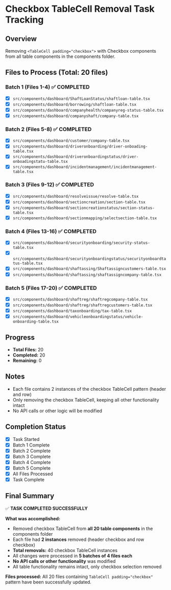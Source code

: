 # Checkbox TableCell Removal Task Tracking

## Overview
Removing `<TableCell padding="checkbox">` with Checkbox components from all table components in the components folder.

## Files to Process (Total: 20 files)

### Batch 1 (Files 1-4) ✅ COMPLETED
- [x] `src/components/dashboard/ShaftLoanStatus/shaftloan-table.tsx`
- [x] `src/components/dashboard/borrowing/shaftloan-table.tsx`
- [x] `src/components/dashboard/companyhealth/companyreg-status-table.tsx`
- [x] `src/components/dashboard/companyshaft/company-table.tsx`

### Batch 2 (Files 5-8) ✅ COMPLETED
- [x] `src/components/dashboard/customer/company-table.tsx`
- [x] `src/components/dashboard/driveronboarding/driver-onboading-table.tsx`
- [x] `src/components/dashboard/driveronboardingstatus/driver-onboadingstatu-table.tsx`
- [x] `src/components/dashboard/incidentmanagement/incidentmanagement-table.tsx`

### Batch 3 (Files 9-12) ✅ COMPLETED
- [x] `src/components/dashboard/resolveissue/resolve-table.tsx`
- [x] `src/components/dashboard/sectioncreation/section-table.tsx`
- [x] `src/components/dashboard/sectioncreationstatus/section-status-table.tsx`
- [x] `src/components/dashboard/sectionmapping/selectsection-table.tsx`

### Batch 4 (Files 13-16) ✅ COMPLETED
- [x] `src/components/dashboard/securityonboarding/security-status-table.tsx`
- [x] `src/components/dashboard/securityonboardingstatus/securityonboardtatus-table.tsx`
- [x] `src/components/dashboard/shaftassing/Shaftassigncustomers-table.tsx`
- [x] `src/components/dashboard/shaftassing/shaftassigncompany-table.tsx`

### Batch 5 (Files 17-20) ✅ COMPLETED
- [x] `src/components/dashboard/shaftreg/shaftregcompany-table.tsx`
- [x] `src/components/dashboard/shaftreg/shaftregcustomers-table.tsx`
- [x] `src/components/dashboard/taxonboarding/tax-table.tsx`
- [x] `src/components/dashboard/vehicleonboardingstatus/vehicle-onboarding-table.tsx`

## Progress
- **Total Files:** 20
- **Completed:** 20
- **Remaining:** 0

## Notes
- Each file contains 2 instances of the checkbox TableCell pattern (header and row)
- Only removing the checkbox TableCell, keeping all other functionality intact
- No API calls or other logic will be modified

## Completion Status
- [x] Task Started
- [x] Batch 1 Complete
- [x] Batch 2 Complete
- [x] Batch 3 Complete
- [x] Batch 4 Complete
- [x] Batch 5 Complete
- [x] All Files Processed
- [x] Task Complete

## Final Summary

✅ **TASK COMPLETED SUCCESSFULLY**

**What was accomplished:**
- Removed checkbox TableCell from **all 20 table components** in the components folder
- Each file had **2 instances** removed (header checkbox and row checkbox)
- **Total removals:** 40 checkbox TableCell instances
- All changes were processed in **5 batches of 4 files each**
- **No API calls or other functionality** was modified
- All table functionality remains intact, only checkbox selection removed

**Files processed:**
All 20 files containing `TableCell padding="checkbox"` pattern have been successfully updated.
